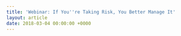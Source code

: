 ```yaml
---
title: 'Webinar: If You''re Taking Risk, You Better Manage It'
layout: article
date: 2018-03-04 00:00:00 +0000
---
```

